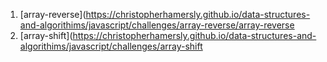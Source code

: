 1. [array-reverse](https://christopherhamersly.github.io/data-structures-and-algorithims/javascript/challenges/array-reverse/array-reverse
2. [array-shift](https://christopherhamersly.github.io/data-structures-and-algorithims/javascript/challenges/array-shift